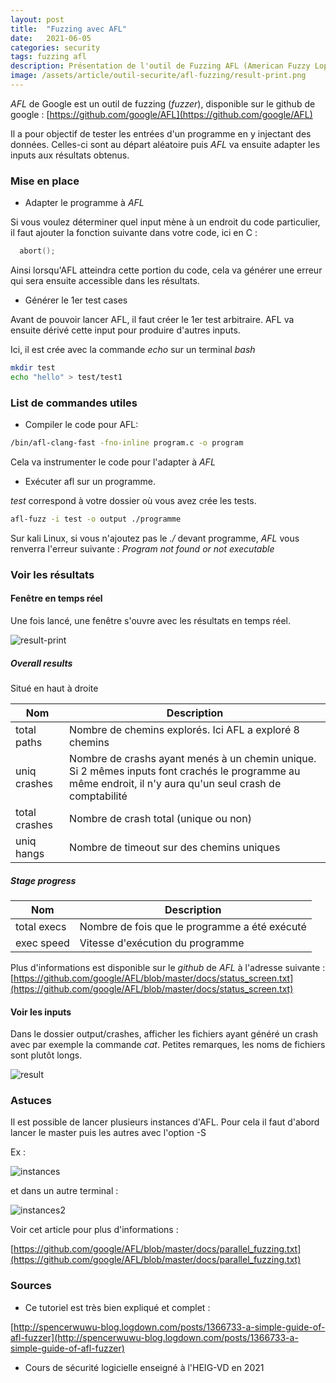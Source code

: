 ```yaml
---
layout: post
title:  "Fuzzing avec AFL"
date:   2021-06-05 
categories: security
tags: fuzzing afl
description: Présentation de l'outil de Fuzzing AFL (American Fuzzy Lop)
image: /assets/article/outil-securite/afl-fuzzing/result-print.png
---
```

*AFL*  de Google est un outil de fuzzing (*fuzzer*), disponible sur le github de google : [https://github.com/google/AFL](https://github.com/google/AFL)

Il a pour objectif de tester les entrées d'un programme en y injectant des données. Celles-ci sont au départ aléatoire puis *AFL* va ensuite adapter les inputs aux résultats obtenus.

### Mise en place

- Adapter le programme à *AFL* 

Si vous voulez déterminer quel input mène à un endroit du code particulier, il faut ajouter la fonction suivante dans votre code, ici en C :   

```c
  abort();
```

Ainsi lorsqu'AFL atteindra cette portion du code, cela va générer une erreur qui sera ensuite accessible dans les résultats.



- Générer le 1er test cases

Avant de pouvoir lancer AFL, il faut créer le 1er test arbitraire. AFL va ensuite dérivé cette input pour produire d'autres inputs.

Ici, il est crée avec la commande *echo* sur un terminal *bash*

```bash
mkdir test
echo "hello" > test/test1
```



### List de commandes utiles

- Compiler le code pour AFL:


```bash
/bin/afl-clang-fast -fno-inline program.c -o program
```

Cela va instrumenter le code pour l'adapter à *AFL*



- Exécuter afl sur un programme.

*test* correspond à votre dossier où vous avez crée les tests.

```bash
afl-fuzz -i test -o output ./programme
```

Sur kali Linux, si vous n'ajoutez pas le *./* devant programme, *AFL* vous renverra l'erreur suivante : *Program  not found or not executable* 



### Voir les résultats

#### Fenêtre en temps réel

Une fois lancé, une fenêtre s'ouvre avec les résultats en temps réel.

![result-print]({{site.url_complet}}/assets/article/outil-securite/afl-fuzzing/result-print.png)

##### Overall results 

Situé en haut à droite

| Nom           | Description                                                  |
| ------------- | ------------------------------------------------------------ |
| total paths   | Nombre de chemins explorés. Ici AFL a exploré 8 chemins      |
| uniq crashes  | Nombre de crashs ayant menés à un chemin unique. Si 2 mêmes inputs font crachés le programme au même endroit, il n'y aura qu'un seul crash de comptabilité |
| total crashes | Nombre de crash total (unique ou non)                        |
| uniq hangs    | Nombre de timeout sur des chemins uniques                    |

##### Stage progress

| Nom         | Description                                   |
| ----------- | --------------------------------------------- |
| total execs | Nombre de fois que le programme a été exécuté |
| exec speed  | Vitesse d'exécution du programme              |



Plus d'informations est disponible sur le *github* de *AFL* à l'adresse suivante : [https://github.com/google/AFL/blob/master/docs/status_screen.txt](https://github.com/google/AFL/blob/master/docs/status_screen.txt)



#### Voir les inputs

Dans le dossier output/crashes, afficher les fichiers ayant généré un crash avec par exemple la commande *cat*. Petites remarques, les noms de fichiers sont plutôt longs.

![result]({{site.url_complet}}\assets\article\outil-securite\afl-fuzzing\result.PNG)



### Astuces

Il est possible de lancer plusieurs instances d'AFL. Pour cela il faut d'abord lancer le master puis les autres avec l'option -S

Ex :

![instances]({{site.url_complet}}\assets\article\outil-securite\afl-fuzzing\instances.png)



et dans un autre terminal :

![instances2]({{site.url_complet}}\assets\article\outil-securite\afl-fuzzing\instances2.png)

Voir cet article pour plus d'informations :

[https://github.com/google/AFL/blob/master/docs/parallel_fuzzing.txt](https://github.com/google/AFL/blob/master/docs/parallel_fuzzing.txt)

### Sources

- Ce tutoriel est très bien expliqué et complet :

[http://spencerwuwu-blog.logdown.com/posts/1366733-a-simple-guide-of-afl-fuzzer](http://spencerwuwu-blog.logdown.com/posts/1366733-a-simple-guide-of-afl-fuzzer)

- Cours de sécurité logicielle enseigné à l'HEIG-VD en 2021